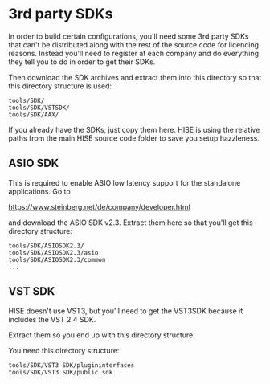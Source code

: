 # 3rd party SDKs

In order to build certain configurations, you'll need some 3rd party SDKs that can't be distributed 
along with the rest of the source code for licencing reasons. Instead you'll need to register at each
company and do everything they tell you to do in order to get their SDKs. 

Then download the SDK archives and extract them into this directory so that this directory structure is used:

```
tools/SDK/
tools/SDK/VSTSDK/
tools/SDK/AAX/
```

If you already have the SDKs, just copy them here. HISE is using the relative paths from the main 
HISE source code folder to save you setup hazzleness.

## ASIO SDK

This is required to enable ASIO low latency support for the standalone applications. Go to

https://www.steinberg.net/de/company/developer.html

and download the ASIO SDK v2.3. Extract them here so that you'll get this directory structure:

```
tools/SDK/ASIOSDK2.3/
tools/SDK/ASIOSDK2.3/asio
tools/SDK/ASIOSDK2.3/common
...
```

## VST SDK

HISE doesn't use VST3, but you'll need to get the VST3SDK because it includes the VST 2.4 SDK.

Extract them so you end up with this directory structure:

You need this directory structure:

```
tools/SDK/VST3 SDK/plugininterfaces
tools/SDK/VST3 SDK/public.sdk
```

